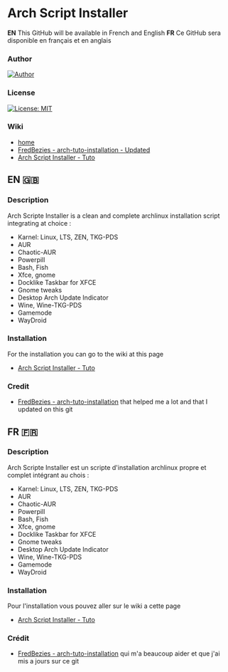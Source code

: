 # Arch Script Installer

__EN__ This GitHub will be available in French and English __FR__ Ce GitHub sera disponible en français et en anglais

### Author
[![Author](https://raw.githubusercontent.com/Pikatsuto/AtmoPack-Full/main/icon.gif)](https://github.com/Pikatsuto)

### License
[![License: MIT](https://upload.wikimedia.org/wikipedia/commons/thumb/0/0c/MIT_logo.svg/220px-MIT_logo.svg.png)](https://github.com/Pikatsuto/arch_script_installer/blob/main/LICENSE)

### Wiki
- [home](https://github.com/Pikatsuto/arch_script_installer/wiki)
- [FredBezies - arch-tuto-installation - Updated](https://github.com/Pikatsuto/arch_script_installer/wiki/FredBezies-arch-tuto-installation-updated)
- [Arch Script Installer - Tuto](https://github.com/Pikatsuto/arch_script_installer/wiki/arch_script_installer)

## EN 🇬🇧

### Description
Arch Scripte Installer is a clean and complete archlinux installation script integrating at choice :
- Karnel: Linux, LTS, ZEN, TKG-PDS
- AUR
- Chaotic-AUR
- Powerpill
- Bash, Fish
- Xfce, gnome
- Docklike Taskbar for XFCE
- Gnome tweaks
- Desktop Arch Update Indicator
- Wine, Wine-TKG-PDS
- Gamemode
- WayDroid

### Installation
For the installation you can go to the wiki at this page
- [Arch Script Installer - Tuto](https://github.com/Pikatsuto/arch_script_installer/wiki/arch_script_installer)

### Credit
- [FredBezies - arch-tuto-installation](https://github.com/FredBezies/arch-tuto-installation) that helped me a lot and that I updated on this git

## FR 🇫🇷

### Description
Arch Scripte Installer est un scripte d'installation archlinux propre et complet intégrant au chois :
- Karnel: Linux, LTS, ZEN, TKG-PDS
- AUR
- Chaotic-AUR
- Powerpill
- Bash, Fish
- Xfce, gnome
- Docklike Taskbar for XFCE
- Gnome tweaks
- Desktop Arch Update Indicator
- Wine, Wine-TKG-PDS
- Gamemode
- WayDroid

### Installation
Pour l'installation vous pouvez aller sur le wiki a cette page
- [Arch Script Installer - Tuto](https://github.com/Pikatsuto/arch_script_installer/wiki/arch_script_installer)

### Crédit
- [FredBezies - arch-tuto-installation](https://github.com/FredBezies/arch-tuto-installation) qui m'a beaucoup aider et que j'ai mis a jours sur ce git